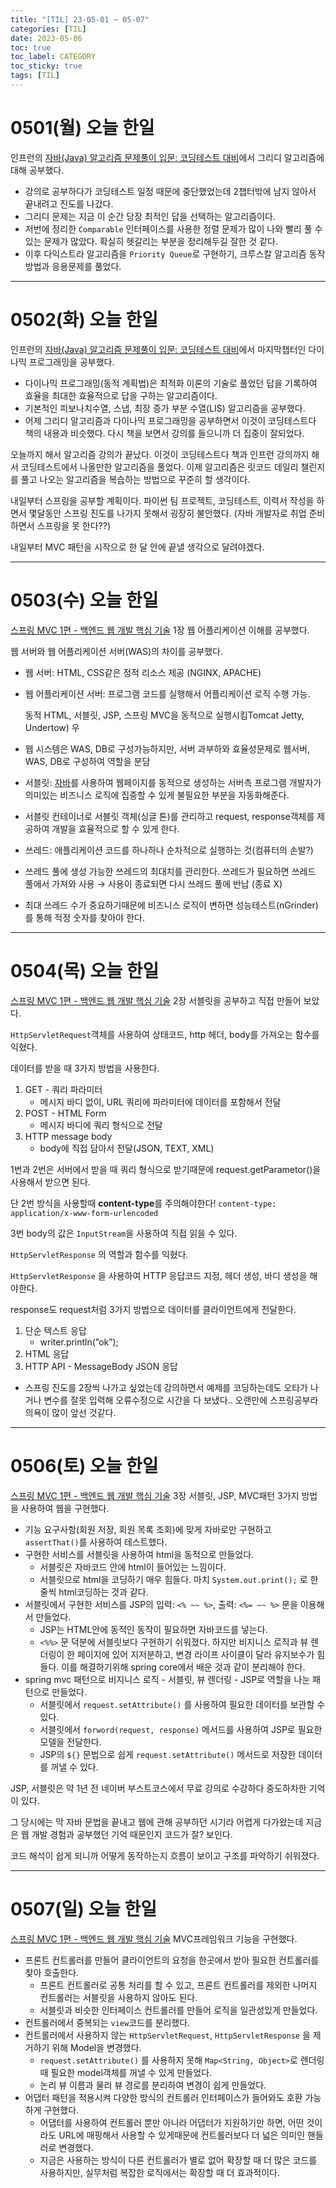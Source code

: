 ```yaml
---
title: "[TIL] 23-05-01 ~ 05-07"
categories: [TIL]
date: 2023-05-06
toc: true
toc_label: CATEGORY
toc_sticky: true
tags: [TIL]
---
```


# 0501(월) 오늘 한일

인프런의 [자바(Java) 알고리즘 문제풀이 입문: 코딩테스트 대비](https://www.inflearn.com/course/%EC%9E%90%EB%B0%94-%EC%95%8C%EA%B3%A0%EB%A6%AC%EC%A6%98-%EB%AC%B8%EC%A0%9C%ED%92%80%EC%9D%B4-%EC%BD%94%ED%85%8C%EB%8C%80%EB%B9%84/dashboard)에서 그리디 알고리즘에 대해 공부했다.

- 강의로 공부하다가 코딩테스트 일정 때문에 중단했었는데 2챕터밖에 남지 않아서 끝내려고 진도를 나갔다.
- 그리디 문제는 지금 이 순간 당장 최적인 답을 선택하는 알고리즘이다.
- 저번에 정리한 `Comparable` 인터페이스를 사용한 정렬 문제가 많이 나와 빨리 풀 수 있는 문제가 많았다. 확실히 헷갈리는 부분을 정리해두길 잘한 것 같다.
- 이후 다익스트라 알고리즘을 `Priority Queue`로 구현하기, 크루스칼 알고리즘 동작 방법과 응용문제를 풀었다.

---

# 0502(화) 오늘 한일

인프런의 [자바(Java) 알고리즘 문제풀이 입문: 코딩테스트 대비](https://www.inflearn.com/course/%EC%9E%90%EB%B0%94-%EC%95%8C%EA%B3%A0%EB%A6%AC%EC%A6%98-%EB%AC%B8%EC%A0%9C%ED%92%80%EC%9D%B4-%EC%BD%94%ED%85%8C%EB%8C%80%EB%B9%84/dashboard)에서 마지막챕터인 다이나믹 프로그래밍을 공부했다.

- 다이나믹 프로그래밍(동적 계획법)은 최적화 이론의 기술로 풀었던 답을 기록하여 효율을 최대한 효율적으로 답을 구하는 알고리즘이다.
- 기본적인 피보나치수열, 스냅, 최장 증가 부분 수열(LIS) 알고리즘을 공부했다.
- 어제 그리디 알고리즘과 다이나믹 프로그래밍을 공부하면서 이것이 코딩테스트다 책의 내용과 비슷했다.
다시 책을 보면서 강의를 들으니까 더 집중이 잘되었다.

오늘까지 해서 알고리즘 강의가 끝났다. 이것이 코딩테스트다 책과 인프런 강의까지 해서 코딩테스트에서 나올만한 알고리즘을 풀었다. 이제 알고리즘은 릿코드 데일리 챌린지를 풀고 나오는 알고리즘을 복습하는 방법으로 꾸준히 할 생각이다.

내일부터 스프링을 공부할 계획이다. 파이썬 팀 프로젝트, 코딩테스트, 이력서 작성을 하면서 몇달동안 스프링 진도를 나가지 못해서 굉장히 불안했다. (자바 개발자로 취업 준비하면서 스프링을 못 한다??)

내일부터 MVC 패턴을 시작으로 한 달 안에 끝낼 생각으로 달려야겠다.

---

# 0503(수) 오늘 한일

[스프링 MVC 1편 - 백엔드 웹 개발 핵심 기술](https://www.inflearn.com/course/%EC%8A%A4%ED%94%84%EB%A7%81-mvc-1/dashboard) 1장 웹 어플리케이션 이해를 공부했다.

웹 서버와 웹 어플리케이션 서버(WAS)의 차이를 공부했다.

- 웹 서버: HTML, CSS같은 정적 리소스 제공 (NGINX, APACHE)
- 웹 어플리케이션 서버: 프로그램 코드를 실행해서 어플리케이션 로직 수행 가능.
    
    동적 HTML, 서블릿, JSP, 스프링 MVC을 동적으로 실행시킴Tomcat Jetty, Undertow)
    우
    
- 웹 시스템은 WAS, DB로 구성가능하지만, 서버 과부하와 효율성문제로 웹서버, WAS, DB로 구성하여 역할을 분담
- 서블릿: [자바](https://ko.wikipedia.org/wiki/%EC%9E%90%EB%B0%94_(%ED%94%84%EB%A1%9C%EA%B7%B8%EB%9E%98%EB%B0%8D_%EC%96%B8%EC%96%B4))를 사용하여 웹페이지를 동적으로 생성하는 서버측 프로그램
개발자가 의미있는 비즈니스 로직에 집중할 수 있게 불필요한 부분을 자동화해준다.
- 서블릿 컨테이너로 서블릿 객체(싱글 톤)를 관리하고 request, response객체를 제공하여 개발을 효율적으로 할 수 있게 한다.
- 쓰레드: 애플리케이션 코드를 하나하나 순차적으로 실행하는 것(컴퓨터의 손발?)
- 쓰레드 풀에 생성 가능한 쓰레드의 최대치를 관리한다.
쓰레드가 필요하면 쓰레드 풀에서 가져와 사용 → 사용이 종료되면 다시 쓰레드 풀에 반납 (종료 X)
- 최대 쓰레드 수가 중요하기때문에 비즈니스 로직이 변하면 성능테스트(nGrinder)를 통해 적정 숫자를 찾아야 한다.

---

# 0504(목) 오늘 한일

[스프링 MVC 1편 - 백엔드 웹 개발 핵심 기술](https://www.inflearn.com/course/%EC%8A%A4%ED%94%84%EB%A7%81-mvc-1/dashboard) 2장 서블릿을 공부하고 직접 만들어 보았다.

`HttpServletRequest`객체를 사용하여 상태코드, http 헤더, body를 가져오는 함수를 익혔다.

데이터를 받을 때 3가지 방법을 사용한다.

1. GET - 쿼리 파라미터
    - 메시지 바디 없이, URL 쿼리에 파라미터에 데이터를 포함해서 전달
2. POST - HTML Form 
    - 메시지 바디에 쿼리 형식으로 전달
3. HTTP message body  
    - body에 직접 담아서 전달(JSON, TEXT, XML)

1번과 2번은 서버에서 받을 때 쿼리 형식으로 받기때문에 request.getParametor()을 사용해서 받으면 된다.

단 2번 방식을 사용할때 **content-type**를 주의해야한다! `content-type: application/x-www-form-urlencoded`

 3번 body의 값은 `InputStream`을 사용하여 직접 읽을 수 있다.

`HttpServletResponse` 의 역할과 함수를 익혔다.

`HttpServletResponse` 을 사용하여 HTTP 응답코드 지정, 헤더 생성, 바디 생성을 해야한다.

response도 request처럼 3가지 방법으로 데이터를 클라이언트에게 전달한다.

1. 단순 텍스트 응답
    - writer.println(”ok”);
2. HTML 응답
3. HTTP API - MessageBody JSON 응답

- 스프링 진도를 2장씩 나가고 싶었는데 강의하면서 예제를 코딩하는데도 오타가 나거나 변수를 잘못 입력해 오류수정으로 시간을 다 보냈다.. 오랜만에 스프링공부라 의욕이 많이 앞선 것같다.


---

# 0506(토) 오늘 한일

[스프링 MVC 1편 - 백엔드 웹 개발 핵심 기술](https://www.inflearn.com/course/%EC%8A%A4%ED%94%84%EB%A7%81-mvc-1/dashboard) 3장 서블릿, JSP, MVC패턴 3가지 방법을 사용하여 웹을 구현했다.

- 기능 요구사항(회원 저장, 회원 목록 조회)에 맞게 자바로만 구현하고 `assertThat()`를 사용하여 테스트했다.
- 구현한 서비스를 서블릿을 사용하여 html을 동적으로 만들었다.
    - 서블릿은 자바코드 안에 html이 들어있는 느낌이다.
    - 서블릿으로 html을 코딩하기 매우 힘들다. 마치 `System.out.print();` 로 한줄씩 html코딩하는 것과 같다.
- 서블릿에서 구현한 서비스를 JSP의 입력: `<% ~~ %>`, 출력: `<%= ~~ %>` 문을 이용해서 만들었다.
    - JSP는 HTML안에 동적인 동작이 필요하면 자바코드를 넣는다.
    - `<%%>` 문 덕분에 서블릿보다 구현하기 쉬워졌다. 하지만 비지니스 로직과 뷰 렌더링이 한 페이지에 있어 지저분하고, 변경 라이프 사이클이 달라 유지보수가 힘들다. 이를 해결하기위해 spring core에서 배운 것과 같이 분리해야 한다.
- spring mvc 패턴으로 비지니스 로직 - 서블릿, 뷰 렌더링 - JSP로 역할을 나눈 패턴으로 만들었다.
    - 서블릿에서 `request.setAttribute()` 를 사용하여 필요한 데이터를 보관할 수 있다.
    - 서블릿에서 `forword(request, response)` 메서드를 사용하여 JSP로 필요한 모델을 전달한다.
    - JSP의 `${}` 문법으로 쉽게 `request.setAttribute()` 메서드로 저장한 데이터를 꺼낼 수 있다.
    

JSP, 서블릿은 약 1년 전 네이버 부스트코스에서 무료 강의로 수강하다 중도하차한 기억이 있다. 

그 당시에는 막 자바 문법을 끝내고 웹에 관해 공부하던 시기라 어렵게 다가왔는데 지금은 웹 개발 경험과 공부했던 기억 때문인지 코드가 잘? 보인다. 

코드 해석이 쉽게 되니까 어떻게 동작하는지 흐름이 보이고 구조를 파악하기 쉬워졌다.


---
# 0507(일) 오늘 한일

[스프링 MVC 1편 - 백엔드 웹 개발 핵심 기술](https://www.inflearn.com/course/%EC%8A%A4%ED%94%84%EB%A7%81-mvc-1/dashboard) MVC프레임워크 기능을 구현했다. 

- 프론트 컨트롤러를 만들어 클라이언트의 요청을 한곳에서 받아 필요한 컨트롤러를 찾아 호출한다.
    - 프론트 컨트롤러로 공통 처리를 할 수 있고, 프론트 컨트롤러를 제외한 나머지 컨트롤러는 서블릿을 사용하지 않아도 된다.
    - 서블릿과 비슷한 인터페이스 컨트롤러를 만들어 로직을 일관성있게 만들었다.
- 컨트롤러에서 중복되는 `view`코드를 분리했다.
- 컨트롤러에서 사용하지 않는 `HttpServletRequest`, `HttpServletResponse` 을 제거하기 위해 Model을 변경했다.
    - `request.setAttribute()` 를 사용하지 못해 `Map<String, Object>`로 렌더링때 필요한 model객체를 꺼낼 수 있게 만들었다.
    - 논리 뷰 이름과 물리 뷰 경로를 분리하여 변경이 쉽게 만들었다.
- 어댑터 패턴을 적용시켜 다양한 방식의 컨트롤러 인터페이스가 들어와도 호환 가능하게 구현했다.
    - 어댑터를 사용하여 컨트롤러 뿐만 아니라 어댑터가 지원하기만 하면, 어떤 것이라도 URL에 매핑해서 사용할 수 있게때문에 컨트롤러보다 더 넓은 의미인 핸들러로 변경했다.
    - 지금은 사용하는 방식이 다른 컨트롤러가 별로 없어 확장할 때 더 많은 코드를 사용하지만, 실무처럼 복잡한 로직에서는 확장할 때 더 효과적이다.